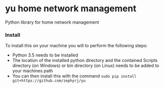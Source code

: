 # yu home network management
Python library for home network management

### Install
To install this on your machine you will to perform the following steps:
- Python 3.5 needs to be installed
- The location of the installed python directory and the contained Scripts directory (on Windows) or bin directory (on Linux) needs to be added to your machines path
- You can then install this with the command `sudo pip install git+https://github.com/zephyrj/yu`

